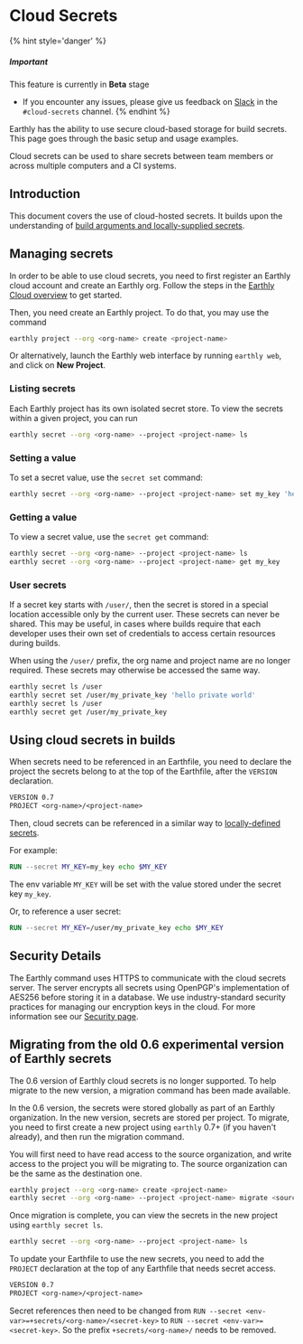 # Cloud Secrets

{% hint style='danger' %}
##### Important

This feature is currently in **Beta** stage

* If you encounter any issues, please give us feedback on [Slack](https://earthly.dev/slack) in the `#cloud-secrets` channel.
{% endhint %}

Earthly has the ability to use secure cloud-based storage for build secrets. This page goes through the basic setup and usage examples.

Cloud secrets can be used to share secrets between team members or across multiple computers and a CI systems.

## Introduction

This document covers the use of cloud-hosted secrets. It builds upon the understanding of [build arguments and locally-supplied secrets](../guides/build-args.md).

## Managing secrets

In order to be able to use cloud secrets, you need to first register an Earthly cloud account and create an Earthly org. Follow the steps in the [Earthly Cloud overview](../overview.md#getting-started) to get started.

Then, you need create an Earthly project. To do that, you may use the command

```bash
earthly project --org <org-name> create <project-name>
```

Or alternatively, launch the Earthly web interface by running `earthly web`, and click on **New Project**.

### Listing secrets

Each Earthly project has its own isolated secret store. To view the secrets within a given project, you can run

```bash
earthly secret --org <org-name> --project <project-name> ls
```

### Setting a value

To set a secret value, use the `secret set` command:

```bash
earthly secret --org <org-name> --project <project-name> set my_key 'hello world'
```

### Getting a value

To view a secret value, use the `secret get` command:

```bash
earthly secret --org <org-name> --project <project-name> ls
earthly secret --org <org-name> --project <project-name> get my_key
```

### User secrets

If a secret key starts with `/user/`, then the secret is stored in a special location accessible only by the current user. These secrets can never be shared. This may be useful, in cases where builds require that each developer uses their own set of credentials to access certain resources during builds.

When using the `/user/` prefix, the org name and project name are no longer required. These secrets may otherwise be accessed the same way.

```bash
earthly secret ls /user
earthly secret set /user/my_private_key 'hello private world'
earthly secret ls /user
earthly secret get /user/my_private_key
```

## Using cloud secrets in builds

When secrets need to be referenced in an Earthfile, you need to declare the project the secrets belong to at the top of the Earthfile, after the `VERSION` declaration.

```Dockerfile
VERSION 0.7
PROJECT <org-name>/<project-name>
```

Then, cloud secrets can be referenced in a similar way to [locally-defined secrets](build-args.md).

For example:

```Dockerfile
RUN --secret MY_KEY=my_key echo $MY_KEY
```

The env variable `MY_KEY` will be set with the value stored under the secret key `my_key`.

Or, to reference a user secret:

```Dockerfile
RUN --secret MY_KEY=/user/my_private_key echo $MY_KEY
```

## Security Details

The Earthly command uses HTTPS to communicate with the cloud secrets server. The server encrypts all secrets using OpenPGP's implementation of AES256 before storing it in a database. We use industry-standard security practices for managing our encryption keys in the cloud. For more information see our [Security page](https://earthly.dev/security).

## Migrating from the old 0.6 experimental version of Earthly secrets

The 0.6 version of Earthly cloud secrets is no longer supported. To help migrate to the new version, a migration command has been made available.

In the 0.6 version, the secrets were stored globally as part of an Earthly organization. In the new version, secrets are stored per project. To migrate, you need to first create a new project using `earthly` 0.7+ (if you haven't already), and then run the migration command.

You will first need to have read access to the source organization, and write access to the project you will be migrating to. The source organization can be the same as the destination one.

```bash
earthly project --org <org-name> create <project-name>
earthly secret --org <org-name> --project <project-name> migrate <source-org-name>
```

Once migration is complete, you can view the secrets in the new project using `earthly secret ls`.

```bash
earthly secret --org <org-name> --project <project-name> ls
```

To update your Earthfile to use the new secrets, you need to add the `PROJECT` declaration at the top of any Earthfile that needs secret access.

```Dockerfile
VERSION 0.7
PROJECT <org-name>/<project-name>
```

Secret references then need to be changed from `RUN --secret <env-var>=+secrets/<org-name>/<secret-key>` to `RUN --secret <env-var>=<secret-key>`. So the prefix `+secrets/<org-name>/` needs to be removed.
